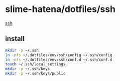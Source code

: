 # slime-hatena/dotfiles/ssh

[ssh](https://www.openssh.com/)

## install

```sh { name=ssh-install }
mkdir -p ~/.ssh
ln -nfs ~/.dotfiles/env/ssh/config ~/.ssh/config
ln -nfs ~/.dotfiles/env/ssh/conf.d ~/.ssh/conf.d
touch ~/.ssh/local_settings
mkdir -p ~/.ssh/keys
mkdir -p ~/.ssh/keys/public
```
